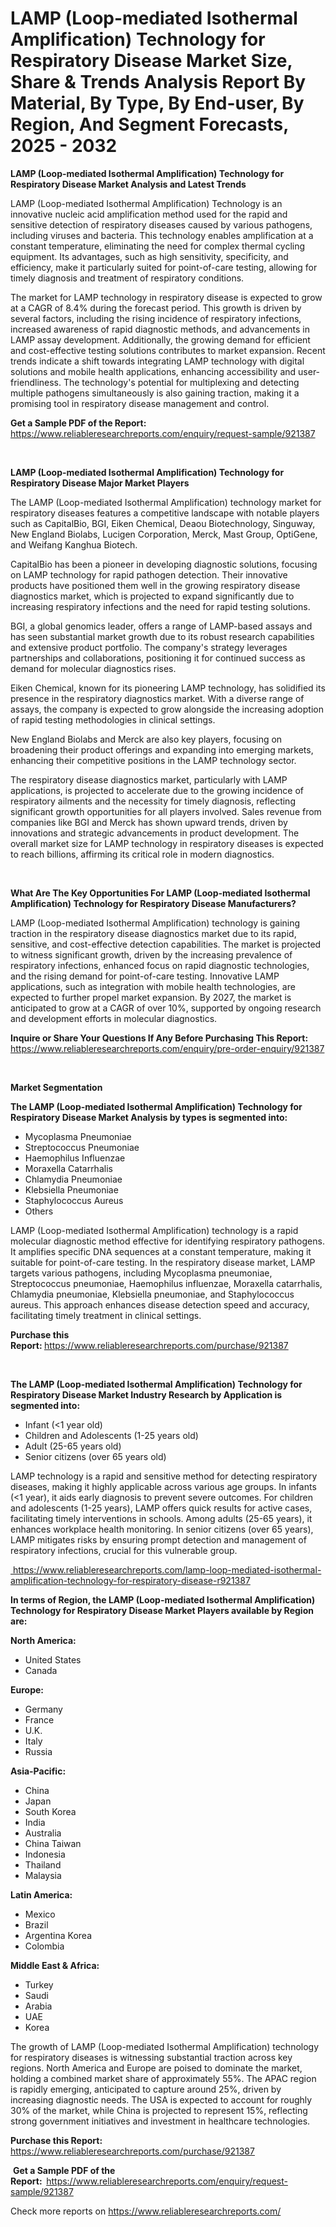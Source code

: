 <p><h1>LAMP (Loop-mediated Isothermal Amplification) Technology for Respiratory Disease Market Size, Share & Trends Analysis Report By Material, By Type, By End-user, By Region, And Segment Forecasts, 2025 - 2032</h1></p><p><strong>LAMP (Loop-mediated Isothermal Amplification) Technology for Respiratory Disease Market Analysis and Latest Trends</strong></p>
<p><p>LAMP (Loop-mediated Isothermal Amplification) Technology is an innovative nucleic acid amplification method used for the rapid and sensitive detection of respiratory diseases caused by various pathogens, including viruses and bacteria. This technology enables amplification at a constant temperature, eliminating the need for complex thermal cycling equipment. Its advantages, such as high sensitivity, specificity, and efficiency, make it particularly suited for point-of-care testing, allowing for timely diagnosis and treatment of respiratory conditions.</p><p>The market for LAMP technology in respiratory disease is expected to grow at a CAGR of 8.4% during the forecast period. This growth is driven by several factors, including the rising incidence of respiratory infections, increased awareness of rapid diagnostic methods, and advancements in LAMP assay development. Additionally, the growing demand for efficient and cost-effective testing solutions contributes to market expansion. Recent trends indicate a shift towards integrating LAMP technology with digital solutions and mobile health applications, enhancing accessibility and user-friendliness. The technology's potential for multiplexing and detecting multiple pathogens simultaneously is also gaining traction, making it a promising tool in respiratory disease management and control.</p></p>
<p><strong>Get a Sample PDF of the Report:&nbsp;</strong> <a href="https://www.reliableresearchreports.com/enquiry/request-sample/921387?utm_campaign=48&utm_medium=2&utm_source=Github&utm_content=ia&utm_term=03032025&utm_id=lamp-loop-mediated-isothermal-amplification-technology-for-respiratory-disease">https://www.reliableresearchreports.com/enquiry/request-sample/921387</a></p>
<p>&nbsp;</p>
<p><strong>LAMP (Loop-mediated Isothermal Amplification) Technology for Respiratory Disease Major Market Players</strong></p>
<p><p>The LAMP (Loop-mediated Isothermal Amplification) technology market for respiratory diseases features a competitive landscape with notable players such as CapitalBio, BGI, Eiken Chemical, Deaou Biotechnology, Singuway, New England Biolabs, Lucigen Corporation, Merck, Mast Group, OptiGene, and Weifang Kanghua Biotech.</p><p>CapitalBio has been a pioneer in developing diagnostic solutions, focusing on LAMP technology for rapid pathogen detection. Their innovative products have positioned them well in the growing respiratory disease diagnostics market, which is projected to expand significantly due to increasing respiratory infections and the need for rapid testing solutions.</p><p>BGI, a global genomics leader, offers a range of LAMP-based assays and has seen substantial market growth due to its robust research capabilities and extensive product portfolio. The company's strategy leverages partnerships and collaborations, positioning it for continued success as demand for molecular diagnostics rises.</p><p>Eiken Chemical, known for its pioneering LAMP technology, has solidified its presence in the respiratory diagnostics market. With a diverse range of assays, the company is expected to grow alongside the increasing adoption of rapid testing methodologies in clinical settings.</p><p>New England Biolabs and Merck are also key players, focusing on broadening their product offerings and expanding into emerging markets, enhancing their competitive positions in the LAMP technology sector. </p><p>The respiratory disease diagnostics market, particularly with LAMP applications, is projected to accelerate due to the growing incidence of respiratory ailments and the necessity for timely diagnosis, reflecting significant growth opportunities for all players involved. Sales revenue from companies like BGI and Merck has shown upward trends, driven by innovations and strategic advancements in product development. The overall market size for LAMP technology in respiratory diseases is expected to reach billions, affirming its critical role in modern diagnostics.</p></p>
<p>&nbsp;</p>
<p><strong>What Are The Key Opportunities For LAMP (Loop-mediated Isothermal Amplification) Technology for Respiratory Disease Manufacturers?</strong></p>
<p><p>LAMP (Loop-mediated Isothermal Amplification) technology is gaining traction in the respiratory disease diagnostics market due to its rapid, sensitive, and cost-effective detection capabilities. The market is projected to witness significant growth, driven by the increasing prevalence of respiratory infections, enhanced focus on rapid diagnostic technologies, and the rising demand for point-of-care testing. Innovative LAMP applications, such as integration with mobile health technologies, are expected to further propel market expansion. By 2027, the market is anticipated to grow at a CAGR of over 10%, supported by ongoing research and development efforts in molecular diagnostics.</p></p>
<p><strong>Inquire or Share Your Questions If Any Before Purchasing This Report:</strong> <a href="https://www.reliableresearchreports.com/enquiry/pre-order-enquiry/921387?utm_campaign=48&utm_medium=2&utm_source=Github&utm_content=ia&utm_term=03032025&utm_id=lamp-loop-mediated-isothermal-amplification-technology-for-respiratory-disease">https://www.reliableresearchreports.com/enquiry/pre-order-enquiry/921387</a></p>
<p>&nbsp;</p>
<p><strong>Market Segmentation</strong></p>
<p><strong>The LAMP (Loop-mediated Isothermal Amplification) Technology for Respiratory Disease Market Analysis by types is segmented into:</strong></p>
<p><ul><li>Mycoplasma Pneumoniae</li><li>Streptococcus Pneumoniae</li><li>Haemophilus Influenzae</li><li>Moraxella Catarrhalis</li><li>Chlamydia Pneumoniae</li><li>Klebsiella Pneumoniae</li><li>Staphylococcus Aureus</li><li>Others</li></ul></p>
<p><p>LAMP (Loop-mediated Isothermal Amplification) technology is a rapid molecular diagnostic method effective for identifying respiratory pathogens. It amplifies specific DNA sequences at a constant temperature, making it suitable for point-of-care testing. In the respiratory disease market, LAMP targets various pathogens, including Mycoplasma pneumoniae, Streptococcus pneumoniae, Haemophilus influenzae, Moraxella catarrhalis, Chlamydia pneumoniae, Klebsiella pneumoniae, and Staphylococcus aureus. This approach enhances disease detection speed and accuracy, facilitating timely treatment in clinical settings.</p></p>
<p><strong>Purchase this Report:&nbsp;</strong><a href="https://www.reliableresearchreports.com/purchase/921387?utm_campaign=48&utm_medium=2&utm_source=Github&utm_content=ia&utm_term=03032025&utm_id=lamp-loop-mediated-isothermal-amplification-technology-for-respiratory-disease">https://www.reliableresearchreports.com/purchase/921387</a></p>
<p>&nbsp;</p>
<p><strong>The LAMP (Loop-mediated Isothermal Amplification) Technology for Respiratory Disease Market Industry Research by Application is segmented into:</strong></p>
<p><ul><li>Infant (<1 year old)</li><li>Children and Adolescents (1-25 years old)</li><li>Adult (25-65 years old)</li><li>Senior citizens (over 65 years old)</li></ul></p>
<p><p>LAMP technology is a rapid and sensitive method for detecting respiratory diseases, making it highly applicable across various age groups. In infants (<1 year), it aids early diagnosis to prevent severe outcomes. For children and adolescents (1-25 years), LAMP offers quick results for active cases, facilitating timely interventions in schools. Among adults (25-65 years), it enhances workplace health monitoring. In senior citizens (over 65 years), LAMP mitigates risks by ensuring prompt detection and management of respiratory infections, crucial for this vulnerable group.</p></p>
<p><a href="https://www.reliableresearchreports.com/lamp-loop-mediated-isothermal-amplification-technology-for-respiratory-disease-r921387?utm_campaign=48&utm_medium=2&utm_source=Github&utm_content=ia&utm_term=03032025&utm_id=lamp-loop-mediated-isothermal-amplification-technology-for-respiratory-disease">&nbsp;https://www.reliableresearchreports.com/lamp-loop-mediated-isothermal-amplification-technology-for-respiratory-disease-r921387</a></p>
<p><strong>In terms of Region, the LAMP (Loop-mediated Isothermal Amplification) Technology for Respiratory Disease Market Players available by Region are:</strong></p>
<p>
    <p> <strong> North America: </strong>
        <ul>
            <li>United States</li>
            <li>Canada</li>
        </ul>
        </p> 
    <p> <strong> Europe: </strong>
        <ul>
            <li>Germany</li>
            <li>France</li>
            <li>U.K.</li>
            <li>Italy</li>
            <li>Russia</li>
        </ul>
        </p> 
    <p> <strong> Asia-Pacific: </strong>
        <ul>
            <li>China</li>
            <li>Japan</li>
            <li>South Korea</li>
            <li>India</li>
            <li>Australia</li>
            <li>China Taiwan</li>
            <li>Indonesia</li>
            <li>Thailand</li>
            <li>Malaysia</li>
        </ul>
        </p> 
    <p> <strong> Latin America: </strong>
        <ul>
            <li>Mexico</li>
            <li>Brazil</li>
            <li>Argentina Korea</li>
            <li>Colombia</li>
        </ul>
        </p> 
    <p> <strong> Middle East & Africa: </strong>
        <ul>
            <li>Turkey</li>
            <li>Saudi</li>
            <li>Arabia</li>
            <li>UAE</li>
            <li>Korea</li>
        </ul>
    </p>
    </p>
<p><p>The growth of LAMP (Loop-mediated Isothermal Amplification) technology for respiratory diseases is witnessing substantial traction across key regions. North America and Europe are poised to dominate the market, holding a combined market share of approximately 55%. The APAC region is rapidly emerging, anticipated to capture around 25%, driven by increasing diagnostic needs. The USA is expected to account for roughly 30% of the market, while China is projected to represent 15%, reflecting strong government initiatives and investment in healthcare technologies.</p></p>
<p><strong>Purchase this Report: </strong><a href="https://www.reliableresearchreports.com/purchase/921387?utm_campaign=48&utm_medium=2&utm_source=Github&utm_content=ia&utm_term=03032025&utm_id=lamp-loop-mediated-isothermal-amplification-technology-for-respiratory-disease">https://www.reliableresearchreports.com/purchase/921387</a></p>
<p>&nbsp;<strong>Get a Sample PDF of the Report:&nbsp;&nbsp;</strong><a href="https://www.reliableresearchreports.com/enquiry/request-sample/921387?utm_campaign=48&utm_medium=2&utm_source=Github&utm_content=ia&utm_term=03032025&utm_id=lamp-loop-mediated-isothermal-amplification-technology-for-respiratory-disease">https://www.reliableresearchreports.com/enquiry/request-sample/921387</a></p>
<p><strong></strong></p>
<p>Check more reports on <a href="https://www.reliableresearchreports.com/?utm_campaign=48&utm_medium=2&utm_source=Github&utm_content=ia&utm_term=03032025&utm_id=lamp-loop-mediated-isothermal-amplification-technology-for-respiratory-disease">https://www.reliableresearchreports.com/</a></p>